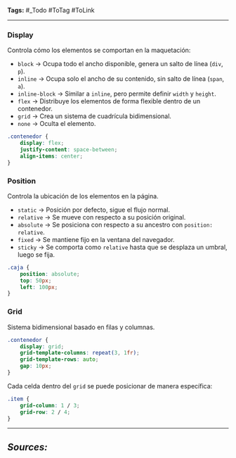 **Tags:** #_Todo
#ToTag #ToLink 
- - -
### **Display**
Controla cómo los elementos se comportan en la maquetación:

- `block` → Ocupa todo el ancho disponible, genera un salto de línea (`div`, `p`).
- `inline` → Ocupa solo el ancho de su contenido, sin salto de línea (`span`, `a`).
- `inline-block` → Similar a `inline`, pero permite definir `width` y `height`.
- `flex` → Distribuye los elementos de forma flexible dentro de un contenedor.
- `grid` → Crea un sistema de cuadrícula bidimensional.
- `none` → Oculta el elemento.

```css
.contenedor {
    display: flex;
    justify-content: space-between;
    align-items: center;
}
```
### **Position**
Controla la ubicación de los elementos en la página.

- `static` → Posición por defecto, sigue el flujo normal.
- `relative` → Se mueve con respecto a su posición original.
- `absolute` → Se posiciona con respecto a su ancestro con `position: relative`.
- `fixed` → Se mantiene fijo en la ventana del navegador.
- `sticky` → Se comporta como `relative` hasta que se desplaza un umbral, luego se fija.

```css
.caja {
    position: absolute;
    top: 50px;
    left: 100px;
}
```
### **Grid**
Sistema bidimensional basado en filas y columnas.
```css
.contenedor {
    display: grid;
    grid-template-columns: repeat(3, 1fr);
    grid-template-rows: auto;
    gap: 10px;
}
```

Cada celda dentro del `grid` se puede posicionar de manera específica:
```css
.item {
    grid-column: 1 / 3;
    grid-row: 2 / 4;
}
```
- - - 
## ***Sources:***